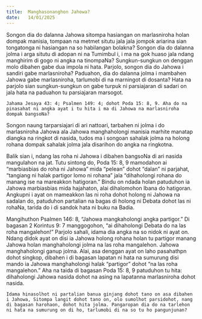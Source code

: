 ```yaml
---
title:  Manghasonanghon Jahowa?
date:   14/01/2025
---
```


Songon dia do dalanna Jahowa sitompa hasiangan on marlasniroha holan dompak manisia, tompaan na metmet situtu jala jala jompok ariarina sian tongatonga ni hasiangan na so habilangan bolakna? Songon dia do dalanna jolma i arga situtu di adopan ni na Tumimbul i, i ma na gok huaso jala ndang manghirim di gogo ni angka na tinompaNa? Sungkun-sungkun on denggan molo dibahen gabe dua impola ni hata. Parjolo, songon dia do Jahowa i sandiri gabe marlasniroha? Paduahon, dia do dalanna jolma i mambahen Jahowa gabe marlasniroha, tarlumobi di na marningot di dosanta? Hata na parjolo sian sungkun-sungkun on gabe turpuk ni parsiajaran di sadari on jala hata na paduahon tu parsiajaran marsogot.

`Jahama Jesaya 43: 4; Psalmen 149: 4; dohot Poda 15: 8, 9. Aha do na pinasahat ni angka ayat i tu hita i ma di Jahowa na marlasniroha dompak bangsoNa?`

Songon naung tarparsiajari di ari nattoari, tarbahen ni jolma i do marlasniroha Jahowa ala Jahowa manghaholongi manisia marhite manatap diangka na ringkot di nasida, tudos ma i songoan sahalak jolma na holong rohana dompak sahalak jolma jala disarihon do angka na ringkotna.

Balik sian i, ndang las roha ni Jahowa i dibahen bangsoNa di ari nasida mangulahon na jat. Tutu sintong do, Poda 15: 8, 9 mamodahon ai “marbiasbias do roha ni Jahowa” mida “pelean” dohot “dalan” ni parjahat, “tangiang ni halak partigor lomo ni rohana” jala “dihaholongi rohana do manang ise na mareakkon hatigoran.” Bindu on ndada holan patuduhon ia Jahowa marbiasbias mida hajahaton, alai dihalomohon Ibana do hatigoran. Angkupni i ayat on mameakkon las ni roha dohot holong ni Jahowa na sadalan do, patuduhon partalian na bagas di holong ni Debata dohot las ni rohaNa, tarida do i di sandok hata ni buku na Badia.

Mangihuthon Psalmen 146: 8, “Jahowa mangkaholongi angka partigor.” Di bagasan 2 Korintus 9: 7 manggogohon, “ai dihaholongi Debata do na las roha mangalehon!” Parjolo sahali, idama dia angka na so nidok ni ayat on. Ndang didok ayat on disi ia Jahowa holong rohana holan tu partigor manang Jahowa holan manghaholongi jolma na las roha mangalehon. Jahowa manghaholongi ganup jolma. Alai, asa denggan ayat on laho pasahathpn dohot singkop, dibahen i di bagasan lapatan ni hata na sumurung disi mando ia Jahowa manghaholongi halak “partigor” dohot “na las roha mangalehon.” Aha na taida di bagasan Poda 15: 8, 9 patuduhon tu hita: dihaholongi Jahowa nasida dohot na asing na lapatanna marlasniroha dohot nasida.

`Idama hinasolhot ni partalian banua ginjang dohot tano on asa dibahen i Jahowa, Sitompa langit dohot tano on, olo sumolhot parsidohot, nang di bagasan harohaon, dohot hita jolma. Pangaropan dia do na tarlehon ni hata na sumurung on di ho, tarlumobi di na so tu ho pangunjunan?`